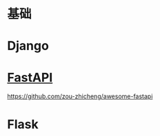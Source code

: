 # 基础
# Django

# [FastAPI](https://github.com/zou-zhicheng/awesome-fastapi)
https://github.com/zou-zhicheng/awesome-fastapi 

# Flask